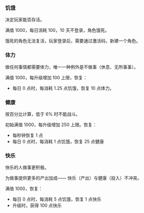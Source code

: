 ### 饥饿

决定玩家能否存活。

满值 1000，每日消耗 100，10 天不登录，角色饿死。

饿死的角色无法复活，玩家登录后，需要通过激活码，新建一个角色。

### 体力

做任何事情都需要体力，唯一一种例外是不做事（休息、无所事事）。

满值 1000，每升级增加 100 上限，恢复：

- 每日 0 点时，每消耗 1.25 点饥饿，恢复 10 点体力。

### 健康

按百分比计算，低于 6% 时不能战斗。

初始满值 1000，每升级增加 250 上限。恢复：

- 每秒钟恢复 1 点
- 每日 0 点时，每消耗 1 点饥饿，恢复 25 点健康

### 快乐

快乐的人做事更积极。

为做事提供更多的产出加成—— 快乐（产出）与健康（投入）不冲突。

满值 1000，恢复：

- 每日 0 点时，每消耗 5 点饥饿，恢复 1 点快乐
- 升级时，获得 100 点快乐
